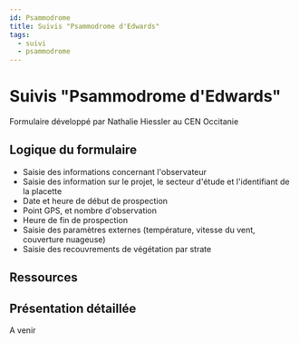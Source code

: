 ```yaml
---
id: Psammodrome
title: Suivis "Psammodrome d'Edwards"
tags:
  - suivi
  - psammodrome
---
```

# Suivis "Psammodrome d'Edwards"

Formulaire développé par Nathalie Hiessler au CEN Occitanie

## Logique du formulaire

* Saisie des informations concernant l'observateur
* Saisie des information sur le projet, le secteur d'étude et l'identifiant de la placette
* Date et heure de début de prospection
* Point GPS, et nombre d'observation
* Heure de fin de prospection
* Saisie des paramètres externes (température, vitesse du vent, couverture nuageuse)
* Saisie des recouvrements de végétation par strate

## Ressources

## Présentation détaillée

A venir

